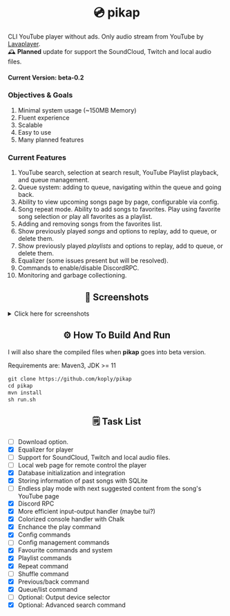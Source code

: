 <h1 align="center">💿 pikap</h1>

CLI YouTube player without ads. Only audio stream from YouTube by [Lavaplayer](https://github.com/sedmelluq/lavaplayer).
<br/>
🕰️ <b>Planned</b> update for support the SoundCloud, Twitch and local audio files. 

#### Current Version: beta-0.2

### Objectives & Goals
1. Minimal system usage (~150MB Memory)
2. Fluent experience
3. Scalable
4. Easy to use
5. Many planned features

### Current Features
1. YouTube search, selection at search result, YouTube Playlist playback, and queue management.
2. Queue system: adding to queue, navigating within the queue and going back.
3. Ability to view upcoming songs page by page, configurable via config.
4. Song repeat mode. Ability to add songs to favorites. Play using favorite song selection or play all favorites as a playlist.
5. Adding and removing songs from the favorites list.
6. Show previously played *songs* and options to replay, add to queue, or delete them.
7. Show previously played *playlists* and options to replay, add to queue, or delete them.
8. Equalizer (some issues present but will be resolved).
9. Commands to enable/disable DiscordRPC.
10. Monitoring and garbage collectioning.


<h2 align="center">📸 Screenshots</h2>

<details>

<summary>Click here for screenshots</summary>
<h2><b>Those images from alpha version!</b></h2>
<img src="images/1.png" />
</br>
<img src="images/2.png" />

</details>

<h2 align="center">⚙️ How To Build And Run</h3>

I will also share the compiled files when <b>pikap</b> goes into beta version.

Requirements are: Maven3, JDK >= 11
```
git clone https://github.com/koply/pikap
cd pikap
mvn install
sh run.sh
```

<h2 align="center">🗒️ Task List</h3>

- [ ] Download option.
- [x] Equalizer for player
- [ ] Support for SoundCloud, Twitch and local audio files.
- [ ] Local web page for remote control the player
- [x] Database initialization and integration
- [x] Storing information of past songs with SQLite
- [ ] Endless play mode with next suggested content from the song's YouTube page
- [x] Discord RPC
- [x] More efficient input-output handler (maybe tui?)
- [x] Colorized console handler with Chalk
- [x] Enchance the play command
- [x] Config commands
- [ ] Config management commands
- [x] Favourite commands and system
- [x] Playlist commands
- [x] Repeat command
- [ ] Shuffle command
- [x] Previous/back command
- [x] Queue/list command
- [ ] Optional: Output device selector
- [x] Optional: Advanced search command
